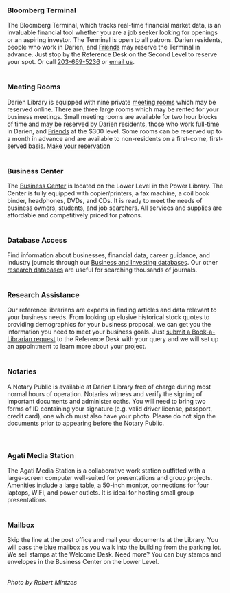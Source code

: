 <div class="row margin-bottom-10">

<div class="col-md-6">


### Bloomberg Terminal
The Bloomberg Terminal, which tracks real-time financial market data, is an invaluable financial tool whether you are a job seeker looking for openings or an aspiring investor. The Terminal is open to all patrons. Darien residents, people who work in Darien, and [Friends](/friends "Friend of the Library") may reserve the Terminal in advance. Just stop by the Reference Desk on the Second Level to reserve your spot. Or call [203-669-5236](tel:2036695236 "Call the Reference Desk") or [email us](mailto:askus@darienlibrary.org "Email the Reference Desk"). 
<br />
<br />

### Meeting Rooms
Darien Library is equipped with nine private [meeting rooms](/meeting-rooms "Meeting rooms") which may be reserved online. There are three large rooms which may be rented for your business meetings. Small meeting rooms are available for two hour blocks of time and may be reserved by Darien residents, those who work full-time in Darien, and [Friends](/friends "Friends of the Library") at the $300 level. Some rooms can be reserved up to a month in advance and are available to non-residents on a first-come, first-served basis. [Make your reservation](/meeting-rooms "Reserve a meeting room")
<br />
<br />

### Business Center
The [Business Center](/business-center "Business Center") is located on the Lower Level in the Power Library. The Center is fully equipped with copier/printers, a fax machine, a coil book binder, headphones, DVDs, and CDs. It is ready to meet the needs of business owners, students, and job searchers. All services and supplies are affordable and competitively priced for patrons. 
<br />
<br />

### Database Access
Find information about businesses, financial data, career guidance, and industry journals through our [Business and Investing databases](/research/category/business-and-investing "Business and Investing databases"). Our other [research databases](/research "Research databases") are useful for searching thousands of journals. 
<br />
<br />


</div>
<div class="col-md-6">

### Research Assistance
Our reference librarians are experts in finding articles and data relevant to your business needs. From looking up elusive historical stock quotes to providing demographics for your business proposal, we can get you the information you need to meet your business goals. Just [submit a Book-a-Librarian request](/book-librarian "Email us") to the Reference Desk with your query and we will set up an appointment to learn more about your project.
<br />
<br />

### Notaries
A Notary Public is available at Darien Library free of charge during most normal hours of operation. Notaries witness and verify the signing of important documents and administer oaths. You will need to bring two forms of ID containing your signature (e.g. valid driver license, passport, credit card), one which must also have your photo. Please do not sign the documents prior to appearing before the Notary Public.   
<br />
<br />

### Agati Media Station
The Agati Media Station is a collaborative work station outfitted with a large-screen computer well-suited for presentations and group projects. Amenities include a large table, a 50-inch monitor, connections for four laptops, WiFi, and power outlets. It is ideal for hosting small group presentations.
<br />
<br />

### Mailbox
Skip the line at the post office and mail your documents at the Library. You will pass the blue mailbox as you walk into the building from the parking lot. We sell stamps at the Welcome Desk. Need more? You can buy stamps and envelopes in the Business Center on the Lower Level. 
<br />
<br />

_Photo by Robert Mintzes_

</div>
</div> 